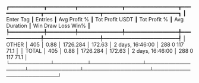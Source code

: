 ┏━━━━━━━━━━━┳━━━━━━━━━┳━━━━━━━━━━━━━━┳━━━━━━━━━━━━━━━━━┳━━━━━━━━━━━━━━┳━━━━━━━━━━━━━━━━━━┳━━━━━━━━━━━━━━━━━━━━━━━━┓
┃ Enter Tag ┃ Entries ┃ Avg Profit % ┃ Tot Profit USDT ┃ Tot Profit % ┃     Avg Duration ┃  Win  Draw  Loss  Win% ┃
┡━━━━━━━━━━━╇━━━━━━━━━╇━━━━━━━━━━━━━━╇━━━━━━━━━━━━━━━━━╇━━━━━━━━━━━━━━╇━━━━━━━━━━━━━━━━━━╇━━━━━━━━━━━━━━━━━━━━━━━━┩
│     OTHER │     405 │         0.88 │        1726.284 │       172.63 │ 2 days, 16:46:00 │  288     0   117  71.1 │
│     TOTAL │     405 │         0.88 │        1726.284 │       172.63 │ 2 days, 16:46:00 │  288     0   117  71.1 │
└───────────┴─────────┴──────────────┴─────────────────┴──────────────┴──────────────────┴────────────────────────┘
